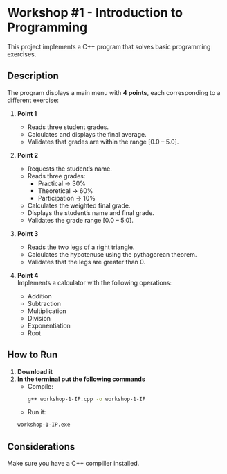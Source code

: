 # Workshop #1 - Introduction to Programming

This project implements a C++ program that solves basic programming exercises.

## Description

The program displays a main menu with **4 points**, each corresponding to a different exercise:

1. **Point 1**  
   - Reads three student grades.  
   - Calculates and displays the final average.  
   - Validates that grades are within the range [0.0 – 5.0].

2. **Point 2**  
   - Requests the student’s name.  
   - Reads three grades:  
     - Practical → 30%  
     - Theoretical → 60%  
     - Participation → 10%  
   - Calculates the weighted final grade.  
   - Displays the student’s name and final grade.  
   - Validates the grade range [0.0 – 5.0].

3. **Point 3**  
   - Reads the two legs of a right triangle.  
   - Calculates the hypotenuse using the pythagorean theorem.  
   - Validates that the legs are greater than 0.

4. **Point 4**  
   Implements a calculator with the following operations:  
   - Addition  
   - Subtraction  
   - Multiplication  
   - Division  
   - Exponentiation  
   - Root

## How to Run

1. **Download it**
2. **In the terminal put the following commands**
   - Compile:
      ```bash
      g++ workshop-1-IP.cpp -o workshop-1-IP
      ```
   - Run it:
   ```bash
   workshop-1-IP.exe
   ```

## Considerations

Make sure you have a C++ compiller installed.
